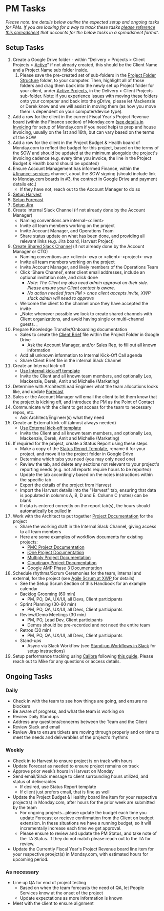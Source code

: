 # PM Tasks

_Please note: the details below outline the expected setup and ongoing tasks for PMs. If you are looking for a way to track these tasks _[_please reference this spreadsheet_](https://docs.google.com/spreadsheets/d/1BXK1ElosJaYMytCFRSzyATPBQ_FSNUZEyEiolPUIdns/edit#gid=254042165)_ that accounts for the below tasks in a spreadsheet format._

## Setup Tasks

1. Create a Google Drive folder - within “Delivery > Projects > Client Projects > [Active](https://drive.google.com/drive/folders/107B9EaPa_Xk6nTttPahVuscKB97f-tiE)" if not already created, this should be the Client Name and a Project Name sub folder inside. 
   1. Please save the pre-created set of sub-folders in the [Project Folder Structure](https://drive.google.com/open?id=1n8jo4gv1KyW6xlFwsU2ku7XymKoptYxf) folder, to your computer. Then, highlight all of those folders and drag them back into the newly set up Project folder for your client, under [Active Projects](https://drive.google.com/open?id=107B9EaPa_Xk6nTttPahVuscKB97f-tiE), in the Delivery > Client Projects sub-folder. Note: if you experience issues with moving these folders onto your computer and back into the gDrive, please let Mackenzie or Derek know and we will assist in moving them (as how you move them is dependent on your computer/device type).
2. Add a row for the client in the current Fiscal Year's Project Revenue board (within the Finance section) of Monday.com ([see details in Invoicing](invoicing.md#setup-for-a-new-project) for setup of Monday.com if you need help) to prep and house invoicing, usually on the 1st and 16th, but can vary based on the terms of the SOW
3. Add a row for the client in the Project Budget & Health board of Monday.com to reflect the budget for this project, based on the terms of the SOW and should be updated at the minimum alongside the project's invoicing cadence (e.g. every time you invoice, the line in the Project Budget & Health board should be updated)
4. Ensure Account Management has informed Finance, within the [#finance-services](https://app.slack.com/client/T02UB976M/C4W8CE727) channel, about the SOW signing (should include link to Monday.com boards in #3, the contract in Google Drive and payment details etc.)
   * If they have not, reach out to the Account Manager to do so
5. [Setup Harvest](setup-harvest-and-forecast.md#harvest)
6. [Setup Forecast](setup-harvest-and-forecast.md#forecast)
7. [Setup Jira](setup-jira.md)
8. Create Internal Slack Channel (if not already done by the Account Manager)
   * Naming conventions are internal-\<client>
   * Invite all team members working on the project
   * Invite Account Manager, and Operations Team
   * Share status update on what has been done, and providing all relevant links (e.g. Jira board, Harvest Project)
9. [Create Shared Slack Channel](https://slack.com/help/articles/360035092414#create-a-new-channel-1) (if not already done by the Account Manager or CTO)
   * Naming conventions are \<client>-xwp or \<client>-\<project>-xwp
   * Invite all team members working on the project
   * Invite Account Manager, and likely members of the Operations Team
   * Click ‘Share Channel’, enter client email addresses, include an optional invitation note, and click done
     * _Note: The Client my also need admin approval on their side. Please ensure your Client contact is aware._
     * _No action needed from PM > once client accepts invite, XWP slack admin will need to approve_
   * Welcome the client to the channel once they have accepted the invite
   * _Note: whenever possible we look to create shared channels with Client organizations, and avoid having single or multi-channel guests. _
10. Prepare Knowledge Transfer/Onboarding documentation
    * Sales to create the [Client Brief](https://docs.google.com/document/d/148bjn-9sRihk3MFERyrjFmmEVIzSRmC217G5xBMb81c/edit#heading=h.h1qrrvjo154u) file within the Project Folder in Google Drive
      * Ask the Account Manager, and/or Sales Rep,  to fill out all known information
    * Add all unknown information to Internal Kick-Off Call agenda
    * Share Client Brief file in the internal Slack Channel
11. Create an Internal kick-off
    * [Use Internal kick-off template](https://docs.google.com/document/d/1cwyHYJngBxaTpyBQiK88b3c62nnfvlbZJvAl851ARsE/edit#)
    * Invite the Client and all known team members, and optionally Leo, Mackenzie, Derek, Amit and Michelle (Marketing)
12. Determine with Architect/Lead Engineer what the team allocations looks like, and update [Forecast](https://forecastapp.com/559059/schedule/projects?showDrawer=true)
13. Sales or the Account Manager will email the client to let them know that the project is kicking off, and introduce the PM as the Point of Contact
14. Communicate with the client to get access for the team to necessary repos, etc.
    * Ask Architect/Engineer(s) what they need
15. Create an External kick-off (almost always needed)
    * [Use External kick-off template](https://docs.google.com/document/d/1AOanvRRh8V83ZIUxAWoPrNl52KiH98-gEKTRxgNcq0w/edit#)
    * Invite the Client and all known team members, and optionally Leo, Mackenzie, Derek, Amit and Michelle (Marketing)
16. If required for the project, create a Status Report using these steps
    * Make a copy of the [Status Report Template](https://docs.google.com/spreadsheets/d/1yiIqmnGRZB42M_Xvlo6bZgZeezPtF4zQOnyXuYuK_aY/edit#gid=576735664), rename it for your project, and move it to the project folder in Google Drive
    * Determine which tabs you need (you may only need one)
    * Review the tab, and delete any sections not relevant to your project's reporting needs (e.g. not all reports require hours to be reported)
    * Update the tab accordingly based on the notes instructions within the specific tab
    * Export the details of the project from Harvest
    * Import the Harvest details into the "Harvest" tab, ensuring that data is populated in columns A, B, D and E. Column C (notes) can be blank
    * If data is entered correctly on the report tab(s), the hours should automatically be pulled in
17. Work with the Architect to put together [Project Documentation](https://drive.google.com/open?id=1Wo7JvwIDEHEh4pSaBgj_naXAq3wqPi1DV7cte2GImW4) for the project
    * Share the working draft in the Internal Slack Channel, giving access to all team members
    * Here are some examples of workflow documents for existing projects:
      * [PMC Project Documentation](https://docs.google.com/document/d/1qSv6nELNAfgDi-dxrGwmXKMxgWxsEIenWHHHuMOcVvk/edit)
      * [iOne Project Documentation](https://docs.google.com/document/d/1FEusqTCeaU9coCn3RR1jadzNoCH3skwlDxdQlErZqOA/edit)
      * [Multiply Project Documentation](https://docs.google.com/document/d/101WmS57WyVOJUYLFMnUq7GkIggRClrFRzGjDk-AAf9Q/edit)
      * [Cloudinary Project Documentation](https://docs.google.com/document/d/1k-GuM2Xpz2t9e9L19HQXB-JAhfBfAepLkWT7aM6Hteo/edit)
      * [Google AMP Phase 3 Documentation](https://docs.google.com/document/d/1tCjOvcE7aYsctvL7WV5oLPZbLbceHD5EnVwmd9w0vN8/edit#heading=h.ja3flyjzgooa) 
18. Schedule rhythms/Scrum Ceremonies for the team, internal and external, for the project (see [Agile Scrum at XWP ](setup-scrum/)for details)
    * See the Setup Scrum Section of this Handbook for an example calendar
    * Backlog Grooming (60 min)
      * PM, PO, QA, UX/UI, all Devs, Client participants
    * Sprint Planning (30-60 min)
      * PM, PO, QA, UX/UI, all Devs, Client participants
    * Review/Demo Meetings (30 min)
      * PM, PO, Lead Dev, Client participants
      * Demos should be pre-recorded and not need the entire team
    * Retros (30 min)
      * PM, PO, QA, UX/UI, all Devs, Client participants
    * Stand-ups
      * Async via Slack Workflow (see [Stand-up Workflows in Slack](setup-scrum/setting-up-a-stand-up-workflow-in-slack.md#stand-up-workflow-setup) for setup instructions)
19. Setup performance tracking using [Calibre](https://calibreapp.com) following [this guide](https://docs.google.com/document/d/11zVdR87NhksLkAKLpNkwaDVxQ71ZWGs8i-bWwODeLpo/edit). Please reach out to Mike for any questions or access details.

## Ongoing Tasks

### Daily

* Check in with the team to see how things are going, and ensure no blockers
* Be aware of progress, and what the team is working on
* Review Daily Standups
* Address any questions/concerns between the Team and the Client
* Review Slack and email
* Review Jira to ensure tickets are moving through properly and on time to meet the needs and deliverables of the project's rhythms

### Weekly

* Check in to Harvest to ensure project is on track with hours
* Update Forecast as needed to ensure project remains on track
* Approve prior week’s hours in Harvest on Monday
* Send email/Slack message to client surrounding hours utilized, and status of deliverables
  * If desired, use Status Report template
  * If client just prefers email, that is fine as well
* Update the Project Budget & Healthy board line item for your respective project(s) in Monday.com, after hours for the prior week are submitted by the team
  * For ongoing projects...please update the budget each time you update Forecast or recieve confirmation from the Client on budget extension. In these situations we have a running budget, so it will incrementally increase each time we get approval. 
  * Please ensure to review and update the PM Status, and take note of the TA Status. If they do not match please reach out to the TA for review. 
* Update the Currently Fiscal Year's Project Revenue board line item for your respective proejct(s) in Monday.com, with estimated hours for upcoming period.

### As necessary

* Line up QA for end of project testing  
  * Based on when the team forecasts the need of QA, let People Services know at the onset of the project
  * Update expectations as more information is known
* Meet with the client to ensure alignment
